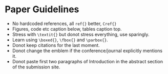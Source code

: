 # Paper Guidelines

- No hardcoded references, all `ref{}` better, `Cref{}`
- Figures, code etc caption below, tables caption top.
- Stress with `\textit{}` but donot stress everything, use sparingly.
- Learn using `\boxed{}`, `\fbox{}` and `\parbox{}`.
- Donot keep citations for the last moment.
- Donot change the emblem if the conference/journal explicitly mentions it.
- Donot paste first two paragraphs of Introduction in the abstract section of the submission site. 
